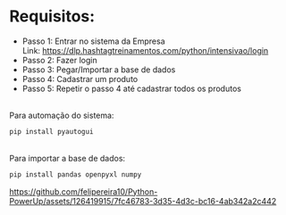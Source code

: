 # Requisitos:
- Passo 1: Entrar no sistema da Empresa <br>
    Link: https://dlp.hashtagtreinamentos.com/python/intensivao/login
- Passo 2: Fazer login
- Passo 3: Pegar/Importar a base de dados
- Passo 4: Cadastrar um produto
- Passo 5: Repetir o passo 4 até cadastrar todos os produtos
 <br>
Para automação do sistema:

```bash
pip install pyautogui
```
 <br>
 Para importar a base de dados:
 
```bash
pip install pandas openpyxl numpy
```

https://github.com/felipereira10/Python-PowerUp/assets/126419915/7fc46783-3d35-4d3c-bc16-4ab342a2c442
